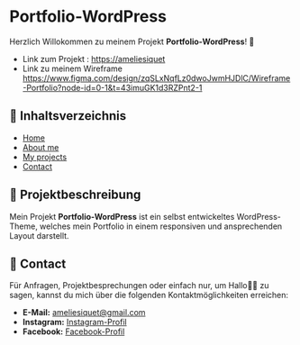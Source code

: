 # Portfolio-WordPress

Herzlich Willokommen zu meinem Projekt **Portfolio-WordPress**! 🥳

- Link zum Projekt : [https://ameliesiquet](https://ameliesiquet.com)
- Link zu meinem Wireframe https://www.figma.com/design/zqSLxNqfLz0dwoJwmHJDlC/Wireframe-Portfolio?node-id=0-1&t=43imuGK1d3RZPnt2-1

## 📖 Inhaltsverzeichnis

- [Home](#home)
- [About me](#about-me)
- [My projects](#my-projects)
- [Contact](#contact)


## 📝 Projektbeschreibung

Mein Projekt **Portfolio-WordPress** ist ein selbst entwickeltes WordPress-Theme, welches mein  Portfolio in einem responsiven und ansprechenden Layout darstellt.

## 📲 Contact

Für Anfragen, Projektbesprechungen oder einfach nur, um Hallo👋🏻 zu sagen, kannst du mich über die folgenden Kontaktmöglichkeiten erreichen:

- **E-Mail:** [ameliesiquet@gmail.com](mailto:ameliesiquet@gmail.com)
- **Instagram:** [Instagram-Profil](https://www.instagram.com/amelie_siquet/)
- **Facebook:** [Facebook-Profil](https://www.facebook.com/amelie.siquet/)
